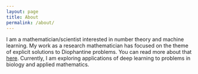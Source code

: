 ```yaml
---
layout: page
title: About
permalink: /about/
---
```


I am a mathematician/scientist interested in number theory and machine learning.  My work as a research mathematician has focused on the theme of explicit solutions to Diophantine problems. You can read more about that [here](/mathematics/). Currently, I am exploring applications of deep learning to problems in biology and applied mathematics.
